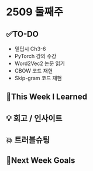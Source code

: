 # 2509 둘째주
## ✅TO-DO
- 밑딥시 Ch3-6
- PyTorch 강의 수강 
- Word2Vec2 논문 읽기
- CBOW 코드 재현
- Skip-gram 코드 재현

## 📌This Week I Learned

## 💡 회고 / 인사이트

## 💥 트러블슈팅

## 🍩Next Week Goals
